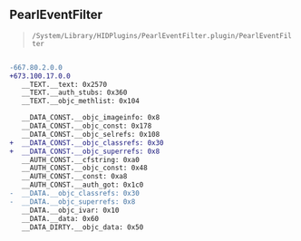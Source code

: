 ## PearlEventFilter

> `/System/Library/HIDPlugins/PearlEventFilter.plugin/PearlEventFilter`

```diff

-667.80.2.0.0
+673.100.17.0.0
   __TEXT.__text: 0x2570
   __TEXT.__auth_stubs: 0x360
   __TEXT.__objc_methlist: 0x104

   __DATA_CONST.__objc_imageinfo: 0x8
   __DATA_CONST.__objc_const: 0x178
   __DATA_CONST.__objc_selrefs: 0x108
+  __DATA_CONST.__objc_classrefs: 0x30
+  __DATA_CONST.__objc_superrefs: 0x8
   __AUTH_CONST.__cfstring: 0xa0
   __AUTH_CONST.__objc_const: 0x48
   __AUTH_CONST.__const: 0xa8
   __AUTH_CONST.__auth_got: 0x1c0
-  __DATA.__objc_classrefs: 0x30
-  __DATA.__objc_superrefs: 0x8
   __DATA.__objc_ivar: 0x10
   __DATA.__data: 0x60
   __DATA_DIRTY.__objc_data: 0x50

```
